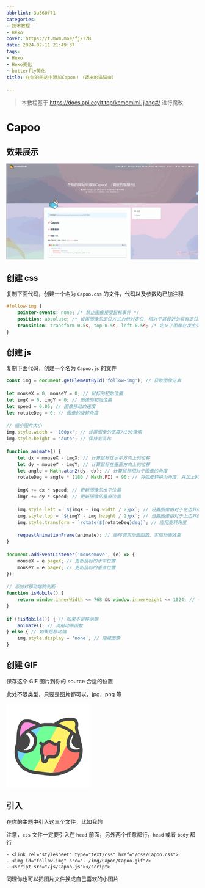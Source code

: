```yaml
---
abbrlink: 3a360f71
categories:
- 技术教程
- Hexo
cover: https://t.mwm.moe/fj/?78
date: 2024-02-11 21:49:37
tags:
- Hexo
- Hexo美化
- butterfly美化
title: 在你的网站中添加Capoo！（调皮的猫猫虫）

---
```


> 本教程基于 https://docs.api.ecylt.top/kemomimi-jiang#/ 进行魔改

# Capoo

## 效果展示

![recording](../img/Capoo/recording.gif)

## 创建 css

复制下面代码，创建一个名为 `Capoo.css` 的文件，代码以及参数均已加注释

```css
#follow-img {
    pointer-events: none; /* 禁止图像接受鼠标事件 */
    position: absolute; /* 设置图像的定位方式为绝对定位，相对于其最近的具有定位属性的父元素进行定位 */
    transition: transform 0.5s, top 0.5s, left 0.5s; /* 定义了图像在发生变化时的过渡效果，其中 transform 表示图像的旋转效果，top 表示图像的垂直移动效果，left 表示图像的水平移动效果，0.5s 表示过渡时间为0.5秒 */
}
```

## 创建 js

复制下面代码，创建一个名为 `Capoo.js` 的文件

```js
const img = document.getElementById('follow-img'); // 获取图像元素

let mouseX = 0, mouseY = 0; // 鼠标的初始位置
let imgX = 0, imgY = 0; // 图像的初始位置
let speed = 0.05; // 图像移动的速度
let rotateDeg = 0; // 图像的旋转角度

// 缩小图片大小
img.style.width = '100px'; // 设置图像的宽度为100像素
img.style.height = 'auto'; // 保持宽高比

function animate() {
    let dx = mouseX - imgX; // 计算鼠标在水平方向上的位移
    let dy = mouseY - imgY; // 计算鼠标在垂直方向上的位移
    let angle = Math.atan2(dy, dx); // 计算鼠标相对于图像的角度
    rotateDeg = angle * (180 / Math.PI) + 90; // 将弧度转换为角度，并加上90度作为旋转角度

    imgX += dx * speed; // 更新图像的水平位置
    imgY += dy * speed; // 更新图像的垂直位置

    img.style.left = `${imgX - img.width / 2}px`; // 设置图像相对于左边界的位置
    img.style.top = `${imgY - img.height / 2}px`; // 设置图像相对于上边界的位置
    img.style.transform = `rotate(${rotateDeg}deg)`; // 应用旋转角度

    requestAnimationFrame(animate); // 循环调用动画函数，实现动画效果
}

document.addEventListener('mousemove', (e) => {
    mouseX = e.pageX; // 更新鼠标的水平位置
    mouseY = e.pageY; // 更新鼠标的垂直位置
});

// 添加对移动端的判断
function isMobile() {
    return window.innerWidth <= 768 && window.innerHeight <= 1024; // 判断是否为移动端
}

if (!isMobile()) { // 如果不是移动端
    animate(); // 调用动画函数
} else { // 如果是移动端
    img.style.display = 'none'; // 隐藏图像
}
```

## 创建 GIF

保存这个 GIF 图片到你的 source 合适的位置

此处不限类型，只要是图片都可以，jpg，png 等

![](../img/Capoo/Capoo.gif)

## 引入

在你的主题中引入这三个文件，比如我的

注意，`css` 文件一定要引入在 `head` 前面，另外两个任意都行，`head` 或者 `body` 都行

```
- <link rel="stylesheet" type="text/css" href="/css/Capoo.css">
- <img id="follow-img" src="../img/Capoo/Capoo.gif"/>
- <script src="/js/Capoo.js"></script>
```

同理你也可以把图片文件换成自己喜欢的小图片

